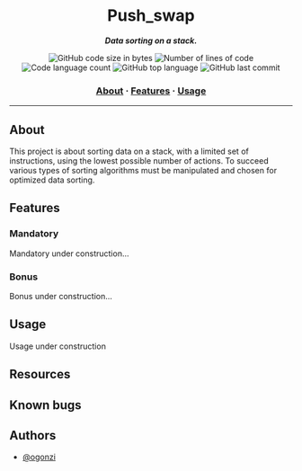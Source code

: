 <h1 align="center">
	Push_swap
</h1>

<p align="center">
	<b><i>Data sorting on a stack.</i></b><br>
</p>
<p align="center">
	<img alt="GitHub code size in bytes" src="https://img.shields.io/github/languages/code-size/ogonzi/push_swap?color=lightblue" />
	<img alt="Number of lines of code" src="https://img.shields.io/tokei/lines/github/ogonzi/push_swap?color=critical" />
	<img alt="Code language count" src="https://img.shields.io/github/languages/count/ogonzi/push_swap?color=yellow" />
	<img alt="GitHub top language" src="https://img.shields.io/github/languages/top/ogonzi/push_swap?color=blue" />
	<img alt="GitHub last commit" src="https://img.shields.io/github/last-commit/ogonzi/push_swap?color=green" />
</p>

<h3 align="center">
	<a href="#about">About</a>
	<span> · </span>
	<a href="#features">Features</a>
	<span> · </span>
	<a href="#usage">Usage</a>
</h3>

---

## About

This project is about sorting data on a stack, with a limited set of instructions, using the lowest possible number of actions. To succeed various types of sorting algorithms must be manipulated and chosen for optimized data sorting.
## Features

### Mandatory

Mandatory under construction...

### Bonus

Bonus under construction...

## Usage

Usage under construction

## Resources


## Known bugs


## Authors

- [@ogonzi](https://www.github.com/ogonzi)

